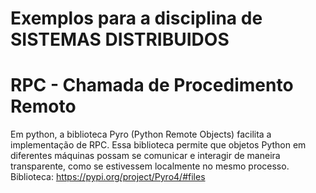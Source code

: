 # Exemplos para a disciplina de SISTEMAS DISTRIBUIDOS

# RPC - Chamada de Procedimento Remoto
Em python, a biblioteca Pyro (Python Remote Objects) facilita a implementação de RPC. Essa biblioteca permite que objetos Python em diferentes máquinas possam se comunicar e interagir de maneira transparente, como se estivessem localmente no mesmo processo.
Biblioteca: https://pypi.org/project/Pyro4/#files
